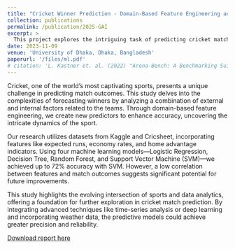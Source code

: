 ```yaml
---
title: "Cricket Winner Prediction - Domain-Based Feature Engineering and Analysis"
collection: publications
permalink: /publication/2025-GAI
excerpt: >
  This project explores the intriguing task of predicting cricket match outcomes using a combination of domain-based feature engineering and machine learning. By leveraging both internal and external factors, the research uncovers the potential and challenges of data-driven insights in sports analytics.
date: 2023-11-09
venue: 'University of Dhaka, Dhaka, Bangladesh'
paperurl: '/files/ml.pdf'
# citation: 'L. Kastner et. al. (2022) "Arena-Bench: A Benchmarking Suite for Obstacle Avoidance Approaches in Highly Dynamic Environments" Robotics and Automation Letters.'
---
```

Cricket, one of the world’s most captivating sports, presents a unique challenge in predicting match outcomes. This study delves into the complexities of forecasting winners by analyzing a combination of external and internal factors related to the teams. Through domain-based feature engineering, we create new predictors to enhance accuracy, uncovering the intricate dynamics of the sport.

Our research utilizes datasets from Kaggle and Cricsheet, incorporating features like expected runs, economy rates, and home advantage indicators. Using four machine learning models—Logistic Regression, Decision Tree, Random Forest, and Support Vector Machine (SVM)—we achieved up to 72% accuracy with SVM. However, a low correlation between features and match outcomes suggests significant potential for future improvements.

This study highlights the evolving intersection of sports and data analytics, offering a foundation for further exploration in cricket match prediction. By integrating advanced techniques like time-series analysis or deep learning and incorporating weather data, the predictive models could achieve greater precision and reliability.

[Download report here](https://saleheenshafiq9.github.io/files/ml.pdf)

<!-- Recommended citation: L. Kastner et. al. (2022) "Arena-Bench: A Benchmarking Suite for Obstacle Avoidance Approaches in Highly Dynamic Environments" Robotics and Automation Letters. -->